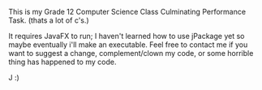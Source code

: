 This is my Grade 12 Computer Science Class Culminating Performance Task. (thats a lot of c's.)

It requires JavaFX to run; I haven't learned how to use jPackage yet so maybe eventually i'll make an executable.
Feel free to contact me if you want to suggest a change, complement/clown my code, or some horrible thing has happened to my code. 

J
:)
